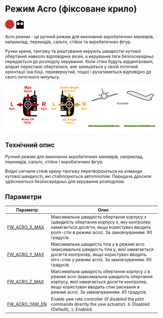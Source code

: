 # Режим Acro (фіксоване крило)

<img src="../../assets/site/difficulty_hard.png" title="Hard to fly" width="30px" />&nbsp;<img src="../../assets/site/remote_control.svg" title="Manual/Remote control required" width="30px" />&nbsp;

_Acro режим_ - це ручний режим для виконання акробатичних маневрів, наприклад, перекидів, сальто, стійок та акробатичних фігур.

Ручки крена, тангажу та риштування керують швидкістю кутової обертання навколо відповідних вісей, а керування тяги безпосередньо передається до розподілу керування. Коли стіки будуть відцентровані, апарат перестане обертатися, але залишиться у своїй поточній орієнтації (на боці, перевернутий, тощо) і рухатиметься відповідно до свого поточного імпульсу.

![FW Manual Acrobatic Flight](../../assets/flight_modes/acrobatic_fw.png)

## Технічний опис

Ручний режим для виконання акробатичних маневрів, наприклад, перекидів, сальто, стійок і акробатичних фігур.

Вхідні сигнали стіків крену-тангажу перетворюються на команди кутової швидкості, які стабілізуються автопілотом. Передача дроселя здійснюється безпосередньо для керування розподілом.

## Параметри

| Параметр                                                                                              | Опис                                                                                                                                                                                                                       |
| ----------------------------------------------------------------------------------------------------- | -------------------------------------------------------------------------------------------------------------------------------------------------------------------------------------------------------------------------- |
| <a id="FW_ACRO_X_MAX"></a>[FW_ACRO_X_MAX](../advanced_config/parameter_reference.md#FW_ACRO_X_MAX)   | Максимальна швидкість обертання корпусу x (швидкість обертання корпусу x, яку контролер намагається досягти, якщо користувач вводить ролл-стік в режимі acro). За замовчуванням: 90 градусів.                              |
| <a id="FW_ACRO_Y_MAX"></a>[FW_ACRO_Y_MAX](../advanced_config/parameter_reference.md#FW_ACRO_Y_MAX)   | Максимальна швидкість тіла y в режимі acro (максимальна швидкість тіла y, якої намагається досягти контролер, якщо користувач вводить пітч-стик у режимі acro). За замовчуванням: 90 градусів.                             |
| <a id="FW_ACRO_Z_MAX"></a>[FW_ACRO_Z_MAX](../advanced_config/parameter_reference.md#FW_ACRO_Z_MAX)   | Максимальна швидкість обертання корпусу z в режимі acro (максимальна швидкість обертання корпусу, якої намагається досягти контролер, якщо користувач вводить стик рискання в режимі acro). За замовчуванням: 45 градусів. |
| <a id="FW_ACRO_YAW_EN"></a>[FW_ACRO_YAW_EN](../advanced_config/parameter_reference.md#FW_ACRO_YAW_EN) | Enable yaw rate controller (if disabled the pilot commands directly the yaw actuator). `0`: Disabled (Default), `1`: Enabled.                                                                                              |
